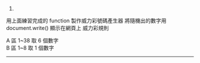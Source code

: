 1.
用上面練習完成的 function 製作威力彩號碼產生器
將隨機出的數字用 document.write() 顯示在網頁上
威力彩規則

A 區 1~38 取 6 個數字   
B 區 1~8 取 1 個數字

---
